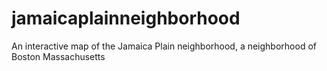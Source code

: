 # jamaicaplainneighborhood
An interactive map of the Jamaica Plain neighborhood, a neighborhood of Boston Massachusetts

